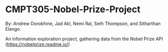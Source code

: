 # CMPT305-Nobel-Prize-Project

By: Andrew Dorokhine, Jad Akl, Nemi Rai, Seth Thompson, and Sitharthan Elango.

An information exploration project, gathering data from the Nobel Prize API (https://nobelprize.readme.io/)
